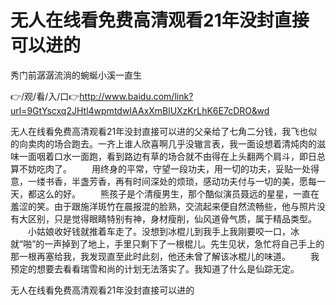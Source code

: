 # 无人在线看免费高清观看21年没封直接可以进的
秀门前潺潺流淌的蜿蜒小溪一直生

👉/观/看/入/口👉http://www.baidu.com/link?url=9GtYscxq2JHtl4wpmtdwIAAxXmBlUXzKrLhK6E7cDRO&wd

无人在线看免费高清观看21年没封直接可以进的父亲给了七角二分钱，我飞也似的向卖肉的场合跑去。一齐上谁人欣喜啊几乎没辙言表，我一面设想着清炖肉的滋味一面咽着口水一面跑，看到路边有草的场合就不由得在上头翻两个肩斗，即日总算不妨吃肉了。
　　用终身的平常，守望一段功夫，用一切的功夫，妥贴一处得意，一缕书香，半盏芳香，再有时间深处的烦琐，感动功夫付与一切的美，愿每一天，都这么的好。
　　熊孩子是个清瘦男生，那个酷似演员聂远的星星，一直在羞涩的笑。由于跟施洋斑竹在晨报混的脸熟，交流起来便自然流畅些，他与照片没有大区别，只是觉得眼睛特别有神，身材瘦削，仙风道骨气质，属于精品类型。
　　小姑娘收好钱就推着车走了。没想到冰棍儿到我手上我刚要咬一口，冰就“啪”的一声掉到了地上，手里只剩下了一根棍儿。先生见状，急忙将自己手上的那一根再塞给我，我发现直至此时此刻，他还未曾了解该冰棍儿的味道。
　　我预定的想要去看看瑞雪和尚的计划无法落实了。我知道了什么是仙踪无定。

无人在线看免费高清观看21年没封直接可以进的
